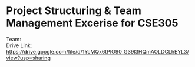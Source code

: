 # Project Structuring & Team Management Excerise for CSE305
Team:
<br>
Drive Link: https://drive.google.com/file/d/1YcMQx6tPIO90_G39l3HQmAOLDCLhEYL3/view?usp=sharing
